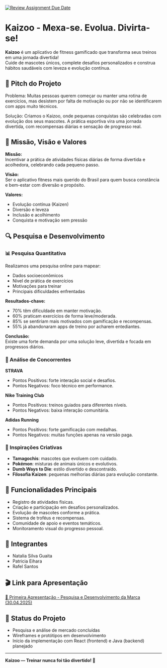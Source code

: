 [![Review Assignment Due Date](https://classroom.github.com/assets/deadline-readme-button-22041afd0340ce965d47ae6ef1cefeee28c7c493a6346c4f15d667ab976d596c.svg)](https://classroom.github.com/a/KkCLMwje)

# Kaizoo - Mexa-se. Evolua. Divirta-se!

**Kaizoo** é um aplicativo de fitness gamificado que transforma seus treinos em uma jornada divertida!  
Cuide de mascotes únicos, complete desafios personalizados e construa hábitos saudáveis com leveza e evolução contínua.

## 🚀 Pitch do Projeto
Problema:
Muitas pessoas querem começar ou manter uma rotina de exercícios, mas desistem por falta de motivação ou por não se identificarem com apps muito técnicos.

Solução:
Criamos o Kaizoo, onde pequenas conquistas são celebradas com evolução dos seus mascotes. A prática esportiva vira uma jornada divertida, com recompensas diárias e sensação de progresso real.

## 🎯 Missão, Visão e Valores

**Missão:**  
Incentivar a prática de atividades físicas diárias de forma divertida e acolhedora, celebrando cada pequeno passo.

**Visão:**  
Ser o aplicativo fitness mais querido do Brasil para quem busca constância e bem-estar com diversão e propósito.

**Valores:**  
- Evolução contínua (Kaizen)
- Diversão e leveza
- Inclusão e acolhimento
- Conquista e motivação sem pressão


## 🔍 Pesquisa e Desenvolvimento

### 📊 Pesquisa Quantitativa

Realizamos uma pesquisa online para mapear:
- Dados socioeconômicos
- Nível de prática de exercícios
- Motivações para treinar
- Principais dificuldades enfrentadas

**Resultados-chave:**
- 70% têm dificuldade em manter motivação.
- 60% praticam exercícios de forma leve/moderada.
- 85% se sentiriam mais motivados com gamificação e recompensas.
- 55% já abandonaram apps de treino por acharem entediantes.

**Conclusão:**  
Existe uma forte demanda por uma solução leve, divertida e focada em progressos diários.


### 🔎 Análise de Concorrentes

**STRAVA**
- Pontos Positivos: forte interação social e desafios.
- Pontos Negativos: foco técnico em performance.

**Nike Training Club**
- Pontos Positivos: treinos guiados para diferentes níveis.
- Pontos Negativos: baixa interação comunitária.

**Adidas Running**
- Pontos Positivos: forte gamificação com medalhas.
- Pontos Negativos: muitas funções apenas na versão paga.

### 🧠 Inspirações Criativas

- **Tamagochis**: mascotes que evoluem com cuidado.
- **Pokémon**: misturas de animais únicos e evolutivos.
- **Dumb Ways to Die**: estilo divertido e descontraído.
- **Filosofia Kaizen**: pequenas melhorias diárias para evolução constante.

## 📱 Funcionalidades Principais

- Registro de atividades físicas.
- Criação e participação em desafios personalizados.
- Evolução de mascotes conforme a prática.
- Sistema de troféus e recompensas.
- Comunidade de apoio e eventos temáticos.
- Monitoramento visual do progresso pessoal.

## 👥 Integrantes

- Natalia Silva Guaita
- Patricia Eihara
- Rafel Santos

## 🎬 Link para Apresentação

[🔗 Primeira Apresentação - Pesquisa e Desenvolvimento da Marca (30.04.2025)](https://www.canva.com/design/DAGl200Eld0/vIQVUn-K3Q9dTUG8oYHVBQ/view?utm_content=DAGl200Eld0&utm_campaign=designshare&utm_medium=link2&utm_source=uniquelinks&utlId=h52d9166c6d)

## 🚀 Status do Projeto

- Pesquisa e análise de mercado concluídas
- Wireframes e protótipos em desenvolvimento
- Início da implementação com React (frontend) e Java (backend) planejado

---

**Kaizoo — Treinar nunca foi tão divertido! 🐾**
